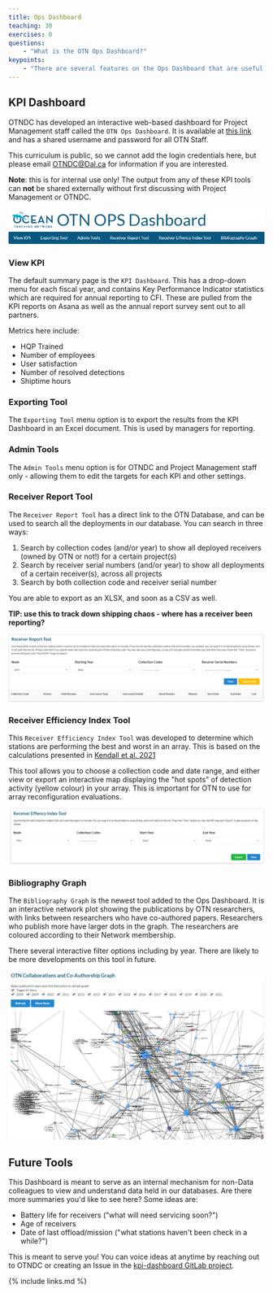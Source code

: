 ```yaml
---
title: Ops Dashboard
teaching: 30
exercises: 0
questions:
    - "What is the OTN Ops Dashboard?"
keypoints:
    - "There are several features on the Ops Dashboard that are useful to the Field team"
---
```

## KPI Dashboard

OTNDC has developed an interactive web-based dashboard for Project Management staff called the `OTN Ops Dashboard`. It is available at [this link](https://ops.oceantrack.org/kpiDashboard/login?next=/kpiDashboard/viewKPI) and has a shared username and password for all OTN Staff.

This curriculum is public, so we cannot add the login credentials here, but please email OTNDC@Dal.ca for information if you are interested.

**Note**: this is for internal use only! The output from any of these KPI tools can **not** be shared externally without first discussing with Project Management or OTNDC.

![Dashboard Banner](../fig/dashboard_banner_updated.PNG)

### View KPI

The default summary page is the `KPI Dashboard`. This has a drop-down menu for each fiscal year, and contains Key Performance Indicator statistics which are required for annual reporting to CFI. These are pulled from the KPI reports on Asana as well as the annual report survey sent out to all partners.

Metrics here include:
- HQP Trained
- Number of employees
- User satisfaction
- Number of resolved detections
- Shiptime hours

### Exporting Tool

The `Exporting Tool` menu option is to export the results from the KPI Dashboard in an Excel document. This is used by managers for reporting.

### Admin Tools

The `Admin Tools` menu option is for OTNDC and Project Management staff only - allowing them to edit the targets for each KPI and other settings.

### Receiver Report Tool

The `Receiver Report Tool` has a direct link to the OTN Database, and can be used to search all the deployments in our database. You can search in three ways:

1. Search by collection codes (and/or year) to show all deployed receivers (owned by OTN or not!) for a certain project(s)
1. Search by receiver serial numbers (and/or year) to show all deployments of a certain receiver(s), across all projects
1. Search by both collection code and receiver serial number

You are able to export as an XLSX, and soon as a CSV as well.

**TIP: use this to track down shipping chaos - where has a receiver been reporting?**

![Receiver Report Tool](../fig/receiver_report_tool_updated.png)

### Receiver Efficiency Index Tool

This `Receiver Efficiency Index Tool` was developed to determine which stations are performing the best and worst in an array. This is based on the calculations presented in [Kendall et al. 2021](https://doi.org/10.1016/j.fishres.2020.105802)

This tool allows you to choose a collection code and date range, and either view or export an interactive map displaying the "hot spots" of detection activity (yellow colour) in your array. This is important for OTN to use for array reconfiguration evaluations.

![Receiver Efficiency Index Tool](../fig/rei_tool_updated.png)

### Bibliography Graph

The `Bibliography Graph` is the newest tool added to the Ops Dashboard. It is an interactive network plot showing the publications by OTN researchers, with links between researchers who have co-authored papers. Researchers who publish more have larger dots in the graph. The researchers are coloured according to their Network membership.

There several interactive filter options including by year. There are likely to be more developments on this tool in future.

![Bibliography Graph](../fig/biblio_tool.PNG)

## Future Tools

This Dashboard is meant to serve as an internal mechanism for non-Data colleagues to view and understand data held in our databases. Are there more summaries you'd like to see here? Some ideas are:

- Battery life for receivers ("what will need servicing soon?")
- Age of receivers 
- Date of last offload/mission ("what stations haven't been check in a while?")

This is meant to serve you! You can voice ideas at anytime by reaching out to OTNDC or creating an Issue in the [kpi-dashboard GitLab project](https://gitlab.oceantrack.org/otndc/kpi-dashboard/-/issues).

{% include links.md %}
